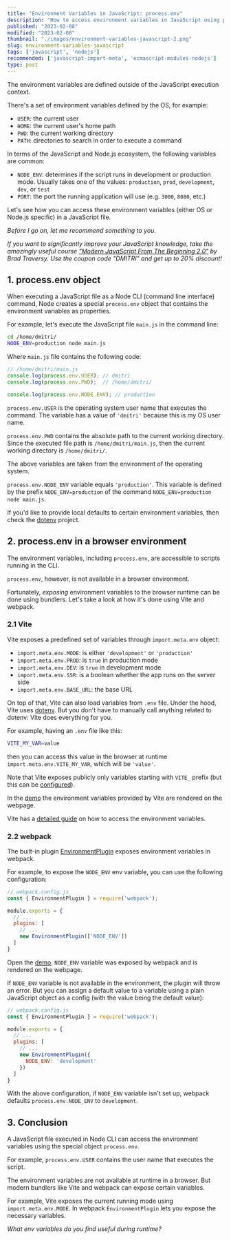 ```yaml
---
title: "Environment Variables in JavaScript: process.env"
description: "How to access environment variables in JavaScript using process.env and expose them to the browser runtime using bundlers like Vite and webpack."  
published: "2023-02-08"
modified: "2023-02-08"
thumbnail: "./images/environment-variables-javascript-2.png"
slug: environment-variables-javascript
tags: ['javascript', 'nodejs']
recommended: ['javascript-import-meta', 'ecmascript-modules-nodejs']
type: post
---
```


The environment variables are defined outside of the JavaScript execution context.  

There's a set of environment variables defined by the OS, for example:

* `USER`: the current user
* `HOME`: the current user's home path
* `PWD`: the current working directory
* `PATH`: directories to search in order to execute a command

In terms of the JavaScript and Node.js ecosystem, the following variables are common:

* `NODE_ENV`: determines if the script runs in development or production mode. Usually takes one of the values: `production`, `prod`, `development`, `dev`, or `test`
* `PORT`: the port the running application will use (e.g. `3000`, `8080`, etc.)

Let's see how you can access these environment variables (either OS or Node.js specific) in a JavaScript file.  

*Before I go on, let me recommend something to you.* 

*If you want to significantly improve your JavaScript knowledge, take the  amazingly useful course ["Modern JavaScript From The Beginning 2.0"](https://www.traversymedia.com/a/2147528886/FqXWyazh) by Brad Traversy. Use the coupon code "DMITRI" and get up to 20% discount!*

## 1. process.env object

When executing a JavaScript file as a Node CLI (command line interface) command, Node creates a special `process.env` object that contains the environment variables as properties.  

For example, let's execute the JavaScript file `main.js` in the command line:

```bash
cd /home/dmitri/
NODE_ENV=production node main.js
```

Where `main.js` file contains the following code:

```javascript
// /home/dmitri/main.js
console.log(process.env.USER); // dmitri
console.log(process.env.PWD);  // /home/dmitri/

console.log(process.env.NODE_ENV); // production
```

`process.env.USER` is the operating system user name that executes the command. The variable has a value of `'dmitri'` because this is my OS user name.  

`process.env.PWD` contains the absolute path to the current working directory. Since the executed file path is `/home/dmitri/main.js`, then the current working directory is `/home/dmitri/`.  

The above variables are taken from the environment of the operating system.  

`process.env.NODE_ENV` variable equals `'production'`. This variable is defined by the prefix `NODE_ENV=production` of the command `NODE_ENV=production node main.js`. 

If you'd like to provide local defaults to certain environment variables, then check the [dotenv](https://github.com/motdotla/dotenv) project.  

## 2. process.env in a browser environment

The environment variables, including `process.env`, are accessible to scripts running in the CLI.  

`process.env`, however, is not available in a browser environment.  

Fortunately, *exposing* environment variables to the browser runtime can be done using bundlers. Let's take a look at how it's done using Vite and webpack.   

### 2.1 Vite

Vite exposes a predefined set of variables through `import.meta.env` object:

* `import.meta.env.MODE`: is either `'development'` or `'production'`
* `import.meta.env.PROD`: is `true` in production mode
* `import.meta.env.DEV`: is `true` in development mode
* `import.meta.env.SSR`: is a boolean whether the app runs on the server side
* `import.meta.env.BASE_URL`: the base URL

On top of that, Vite can also load variables from `.env` file. Under the hood, Vite uses [dotenv](https://github.com/motdotla/dotenv). But you don't have to manually call anything related to dotenv: Vite does everything for you.

For example, having an `.env` file like this:

```bash
VITE_MY_VAR=value
```

then you can access this value in the browser at runtime `import.meta.env.VITE_MY_VAR`, which will be `'value'`.  

Note that Vite exposes publicly only variables starting with `VITE_` prefix (but this can be [configured](https://vitejs.dev/config/shared-options.html#envprefix)).  

In the [demo](https://stackblitz.com/edit/vitejs-vite-61fsdd?file=src%2FApp.vue) the environment variables provided by Vite are rendered on the webpage.  

Vite has a [detailed guide](https://vitejs.dev/guide/env-and-mode.html) on how to access the environment variables.  

### 2.2 webpack

The built-in plugin [EnvironmentPlugin](https://webpack.js.org/plugins/environment-plugin/) exposes environment variables in webpack.  

For example, to expose the `NODE_ENV` env variable, you can use the following configuration:

```javascript {7}
// webpack.config.js
const { EnvironmentPlugin } = require('webpack');

module.exports = {
  // ...
  plugins: [
    // ...
    new EnvironmentPlugin(['NODE_ENV'])
  ]
}
```

Open the [demo](https://stackblitz.com/edit/webpack-5-react-starter-twfbyv?file=src%2Fapp.tsx). `NODE_ENV` variable was exposed by webpack and is rendered on the webpage.  

If `NODE_ENV` variable is not available in the environment, the plugin will throw an error. But you can assign a default value to a variable using a plain JavaScript object as a config (with the value being the default value):

```javascript {8}
// webpack.config.js
const { EnvironmentPlugin } = require('webpack');

module.exports = {
  // ...
  plugins: [
    // ...
    new EnvironmentPlugin({
      NODE_ENV: 'development'
    })
  ]
}
``` 

With the above configuration, if `NODE_ENV` variable isn't set up, webpack defaults `process.env.NODE_ENV` to `development`.  

## 3. Conclusion

A JavaScript file executed in Node CLI can access the environment variables using the special object `process.env`. 

For example, `process.env.USER` contains the user name that executes the script.  

The environment variables are not available at runtime in a browser. But modern bundlers like Vite and webpack can expose certain variables.  

For example, Vite exposes the current running mode using `import.meta.env.MODE`. In webpack `EnvironmentPlugin` lets you expose the necessary variables.  

*What env variables do you find useful during runtime?*
